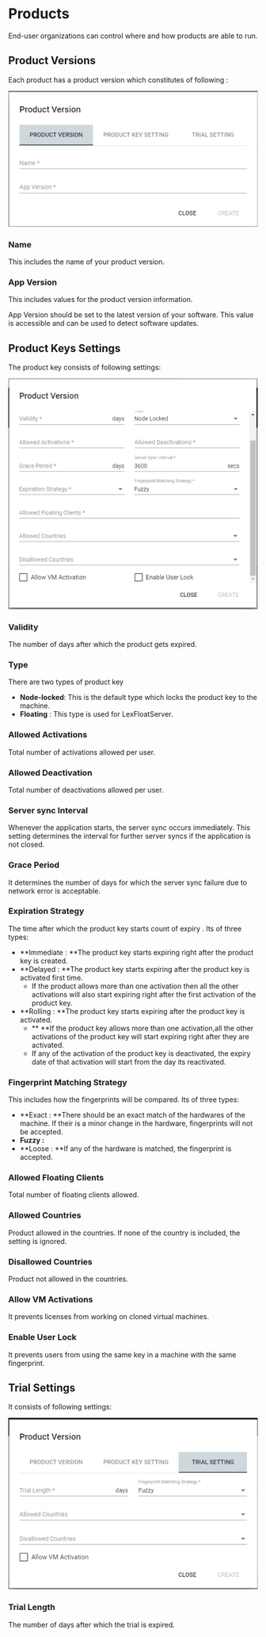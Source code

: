 # Products

End-user organizations can control where and how products are able to run.

## Product Versions

Each product has a product version which constitutes of following :

![](../.gitbook/assets/3.PNG)

### Name

This includes the name of your product version.

### App Version

This includes values for the product version information.

App Version should be set to the latest version of your software. This value is accessible and can be used to detect software updates.

## Product Keys Settings

The product key consists of following settings:

![](../.gitbook/assets/1.PNG)

### Validity

The number of days after which the product gets expired.

### Type

There are two types of product key

* **Node-locked**: This is the default type which locks the product key to the machine.
* **Floating** : This type is used for LexFloatServer.

### Allowed Activations

Total number of activations allowed per user.

### Allowed Deactivation

Total number of deactivations allowed per user.

### Server sync Interval

Whenever the application starts, the server sync occurs immediately. This setting determines the interval for further server syncs if the application is not closed.

### Grace Period

It determines the number of days for which the server sync failure due to network error is acceptable.

### Expiration Strategy

The time after which the product key starts count of expiry . Its of three types:

* **Immediate : **The product key starts expiring right after the product key is created.
* **Delayed : **The product key starts expiring after the product key is activated first time. 
  * If the product allows more than one activation then all the other activations will also start expiring right after the first activation of the product key.
* **Rolling : **The product key starts expiring after the product key is activated.
  * ** **If the product key allows more than one activation,all the other activations of the product key will start expiring right after they are activated.
  * If any of the activation of the product key is deactivated, the expiry date of that activation  will start from the day its reactivated.

### Fingerprint Matching Strategy

This includes how the fingerprints will be compared. Its of three types:

* **Exact : **There should be an exact match of the hardwares of the machine. If their is a minor change in the hardware, fingerprints will not be accepted.
* **Fuzzy :**
* **Loose : **If any of the hardware is matched, the fingerprint is accepted.

### Allowed Floating Clients

Total number of floating clients allowed.

### Allowed Countries

Product allowed in the countries. If none of the country is included, the setting is ignored.

### Disallowed Countries

Product not allowed in the countries.

### Allow VM Activations

It prevents licenses from working on cloned virtual machines.

### Enable User Lock

It prevents users from using the same key in a machine with the same fingerprint.

## Trial Settings

It consists of following settings:

![](../.gitbook/assets/capture.PNG)

### Trial Length

The number of days after which the trial is expired.


